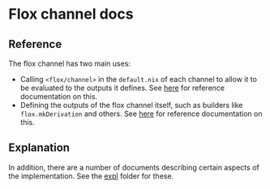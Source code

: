 # Flox channel docs

## Reference

The flox channel has two main uses:
- Calling `<flox/channel>` in the `default.nix` of each channel to allow it to be evaluated to the outputs it defines. See [here](channel-construction.md) for reference documentation on this.
- Defining the outputs of the flox channel itself, such as builders like `flox.mkDerivation` and others. See [here](flox-channel.md) for reference documentation on this.

## Explanation

In addition, there are a number of documents describing certain aspects of the implementation. See the [expl](./expl) folder for these.
